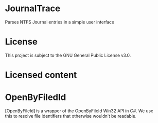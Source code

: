 # JournalTrace

Parses NTFS Journal entries in a simple user interface

# License

This project is subject to the GNU General Public License v3.0.

# Licensed content

# OpenByFiledId

[OpenByFileId] is a wrapper of the OpenByFileId Win32 API in C#. We use this to resolve file identifiers that otherwise wouldn't be readable.
